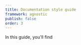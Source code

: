 ```yaml
---
title: Documentation style guide
framework: agnostic
publish: false
order: 3
---
```


In this guide, you'll find
